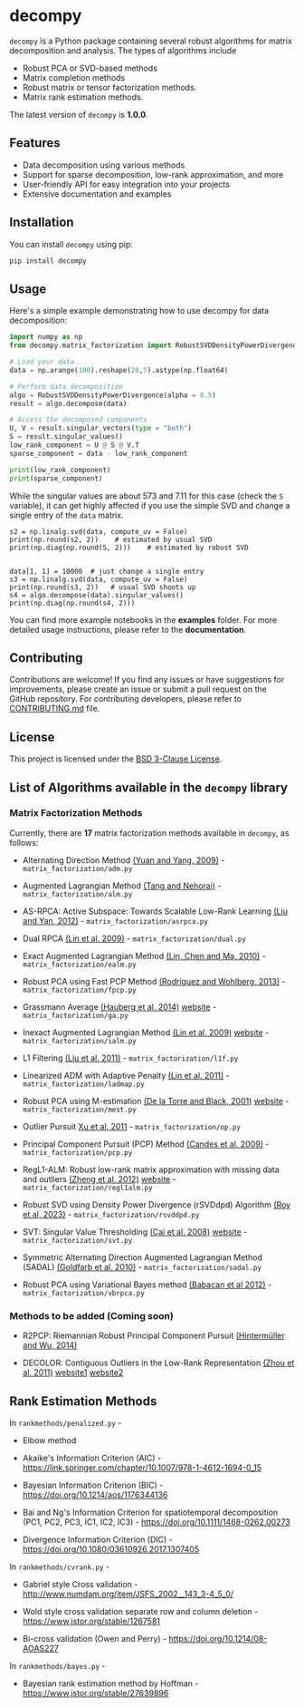 # decompy

`decompy` is a Python package containing several robust algorithms for matrix decomposition and analysis. The types of algorithms include
* Robust PCA or SVD-based methods
* Matrix completion methods
* Robust matrix or tensor factorization methods.
* Matrix rank estimation methods.

The latest version of `decompy` is **1.0.0**.

## Features

- Data decomposition using various methods
- Support for sparse decomposition, low-rank approximation, and more
- User-friendly API for easy integration into your projects
- Extensive documentation and examples

## Installation

You can install `decompy` using pip:

```bash
pip install decompy
```

## Usage

Here's a simple example demonstrating how to use decompy for data decomposition:

```python
import numpy as np
from decompy.matrix_factorization import RobustSVDDensityPowerDivergence

# Load your data
data = np.arange(100).reshape(20,5).astype(np.float64)

# Perform data decomposition
algo = RobustSVDDensityPowerDivergence(alpha = 0.5)
result = algo.decompose(data)

# Access the decomposed components
U, V = result.singular_vectors(type = "both")
S = result.singular_values()
low_rank_component = U @ S @ V.T
sparse_component = data - low_rank_component

print(low_rank_component)
print(sparse_component)
```

While the singular values are about 573 and 7.11 for this case (check the `S` variable), it can get highly affected if you use the simple SVD and change a single entry of the `data` matrix.

```
s2 = np.linalg.svd(data, compute_uv = False)
print(np.round(s2, 2))    # estimated by usual SVD
print(np.diag(np.round(S, 2)))    # estimated by robust SVD


data[1, 1] = 10000  # just change a single entry
s3 = np.linalg.svd(data, compute_uv = False)
print(np.round(s3, 2))   # usual SVD shoots up
s4 = algo.decompose(data).singular_values()
print(np.diag(np.round(s4, 2)))
```

You can find more example notebooks in the **examples** folder. For more detailed usage instructions, please refer to the **documentation**.


## Contributing

Contributions are welcome! If you find any issues or have suggestions for improvements, please create an issue or submit a pull request on the GitHub repository. For contributing developers, please refer to [CONTRIBUTING.md](CONTRIBUTING.md) file.

## License

This project is licensed under the [BSD 3-Clause License](LICENSE).


## List of Algorithms available in the `decompy` library

### Matrix Factorization Methods

Currently, there are **17** matrix factorization methods available in `decompy`, as follows:

* Alternating Direction Method [(Yuan and Yang, 2009)](https://citeseerx.ist.psu.edu/viewdoc/summary?doi=10.1.1.400.8797) - `matrix_factorization/adm.py`

* Augmented Lagrangian Method [(Tang and Nehorai)](https://ieeexplore.ieee.org/document/5766144) - `matrix_factorization/alm.py`

* AS-RPCA: Active Subspace: Towards Scalable Low-Rank Learning [(Liu and Yan, 2012)](http://dl.acm.org/citation.cfm?id=2421487) - `matrix_factorization/asrpca.py`

* Dual RPCA [(Lin et al. 2009)](http://arxiv.org/abs/1009.5055) - `matrix_factorization/dual.py`

* Exact Augmented Lagrangian Method [(Lin, Chen and Ma, 2010)](https://arxiv.org/abs/1009.5055) - `matrix_factorization/ealm.py`

* Robust PCA using Fast PCP Method [(Rodriguez and Wohlberg, 2013)](http://ieeexplore.ieee.org/xpl/articleDetails.jsp?arnumber=6738015) - `matrix_factorization/fpcp.py`

* Grassmann Average [(Hauberg et al. 2014)](http://files.is.tue.mpg.de/black/papers/RGA2014.pdf) [website](http://ps.is.tuebingen.mpg.de/project/Robust_PCA) - `matrix_factorization/ga.py`

* Inexact Augmented Lagrangian Method [(Lin et al. 2009)](http://arxiv.org/abs/1009.5055)  [website](http://perception.csl.illinois.edu/matrix-rank/sample_code.html) - `matrix_factorization/ialm.py`

* L1 Filtering [(Liu et al. 2011)](http://arxiv.org/abs/1108.5359) - `matrix_factorization/l1f.py`

* Linearized ADM with Adaptive Penalty [(Lin et al. 2011)](http://arxiv.org/abs/1109.0367) - `matrix_factorization/ladmap.py`

* Robust PCA using M-estimation [(De la Torre and Black, 2001)](https://ieeexplore.ieee.org/document/937541) [website](http://users.salleurl.edu/~ftorre/papers/rpca2.html) - `matrix_factorization/mest.py`

* Outlier Pursuit [Xu et al, 2011](https://guppy.mpe.nus.edu.sg/~mpexuh/papers/OutlierPursuit-TIT.pdf) - `matrix_factorization/op.py`

* Principal Component Pursuit (PCP) Method [(Candes et al. 2009)](https://arxiv.org/abs/0912.3599) - `matrix_factorization/pcp.py`

* RegL1-ALM: Robust low-rank matrix approximation with missing data and outliers [(Zheng et al. 2012)](https://sites.google.com/site/yinqiangzheng/home/zheng_CVPR12_robust%20L1-norm%20low-rank%20matrix%20factorization.pdf) [website](https://sites.google.com/site/yinqiangzheng/) - `matrix_factorization/regl1alm.py`

* Robust SVD using Density Power Divergence (rSVDdpd) Algorithm [(Roy et al, 2023)](https://arxiv.org/abs/2109.10680) - `matrix_factorization/rsvddpd.py`

* SVT: Singular Value Thresholding [(Cai et al. 2008)](http://arxiv.org/abs/0810.3286) [website](http://perception.csl.illinois.edu/matrix-rank/sample_code.html) - `matrix_factorization/svt.py`

* Symmetric Alternating Direction Augmented Lagrangian Method (SADAL) [(Goldfarb et al. 2010)](http://arxiv.org/abs/0912.4571) - `matrix_factorization/sadal.py`

* Robust PCA using Variational Bayes method [(Babacan et al 2012)](https://ieeexplore.ieee.org/document/6194350) - `matrix_factorization/vbrpca.py`


### Methods to be added (Coming soon)

* R2PCP: Riemannian Robust Principal Component Pursuit [(Hintermüller and Wu, 2014)](http://link.springer.com/article/10.1007/s10851-014-0527-y)

* DECOLOR: Contiguous Outliers in the Low-Rank Representation [(Zhou et al. 2011)](http://arxiv.org/abs/1109.0882) [website1](https://sites.google.com/site/eeyangc/software/decolor) [website2](https://fling.seas.upenn.edu/~xiaowz/dynamic/wordpress/?p=144)






## Rank Estimation Methods

In `rankmethods/penalized.py` -

* Elbow method

* Akaike's Information Criterion (AIC) - https://link.springer.com/chapter/10.1007/978-1-4612-1694-0_15

* Bayesian Information Criterion (BIC) - https://doi.org/10.1214/aos/1176344136

* Bai and Ng's Information Criterion for spatiotemporal decomposition (PC1, PC2, PC3, IC1, IC2, IC3) - https://doi.org/10.1111/1468-0262.00273

* Divergence Information Criterion (DIC) - https://doi.org/10.1080/03610926.2017.1307405

In `rankmethods/cvrank.py` -

* Gabriel style Cross validation - http://www.numdam.org/item/JSFS_2002__143_3-4_5_0/

* Wold style cross validation separate row and column deletion - https://www.jstor.org/stable/1267581

* Bi-cross validation (Owen and Perry) - https://doi.org/10.1214/08-AOAS227

In `rankmethods/bayes.py` -

* Bayesian rank estimation method by Hoffman - https://www.jstor.org/stable/27639896



